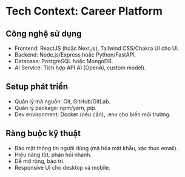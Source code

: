 # Tech Context: Career Platform

## Công nghệ sử dụng

- Frontend: ReactJS (hoặc Next.js), Tailwind CSS/Chakra UI cho UI.
- Backend: Node.js/Express hoặc Python/FastAPI.
- Database: PostgreSQL hoặc MongoDB.
- AI Service: Tích hợp API AI (OpenAI, custom model).

## Setup phát triển

- Quản lý mã nguồn: Git, GitHub/GitLab.
- Quản lý package: npm/yarn, pip.
- Dev environment: Docker (nếu cần), .env cho biến môi trường.

## Ràng buộc kỹ thuật

- Bảo mật thông tin người dùng (mã hóa mật khẩu, xác thực email).
- Hiệu năng tốt, phản hồi nhanh.
- Dễ mở rộng, bảo trì.
- Responsive UI cho desktop và mobile.
